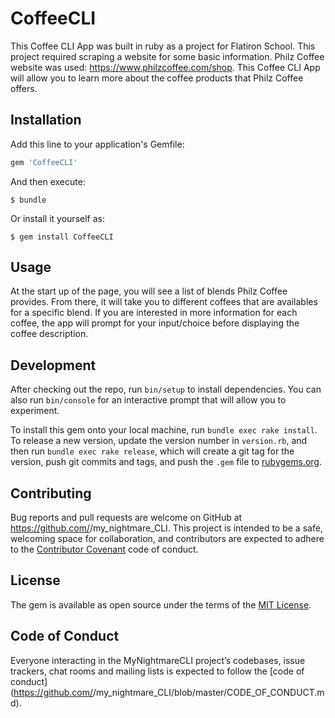 # CoffeeCLI

This Coffee CLI App was built in ruby as a project for Flatiron School. 
This project required scraping a website for some basic information. Philz Coffee website was used: https://www.philzcoffee.com/shop.
This Coffee CLI App will allow you to learn more about the coffee products that Philz Coffee offers. 

## Installation

Add this line to your application's Gemfile:

```ruby
gem 'CoffeeCLI'
```

And then execute:

    $ bundle

Or install it yourself as:

    $ gem install CoffeeCLI

## Usage

At the start up of the page, you will see a list of blends Philz Coffee provides. From there, it will take you to different coffees that are availables for a specific blend. If you are interested in more information for each coffee, the app will prompt for your input/choice before displaying the coffee description. 

## Development

After checking out the repo, run `bin/setup` to install dependencies. You can also run `bin/console` for an interactive prompt that will allow you to experiment.

To install this gem onto your local machine, run `bundle exec rake install`. To release a new version, update the version number in `version.rb`, and then run `bundle exec rake release`, which will create a git tag for the version, push git commits and tags, and push the `.gem` file to [rubygems.org](https://rubygems.org).

## Contributing

Bug reports and pull requests are welcome on GitHub at https://github.com/<github username>/my_nightmare_CLI. This project is intended to be a safe, welcoming space for collaboration, and contributors are expected to adhere to the [Contributor Covenant](http://contributor-covenant.org) code of conduct.

## License

The gem is available as open source under the terms of the [MIT License](https://opensource.org/licenses/MIT).

## Code of Conduct

Everyone interacting in the MyNightmareCLI project’s codebases, issue trackers, chat rooms and mailing lists is expected to follow the [code of conduct](https://github.com/<github username>/my_nightmare_CLI/blob/master/CODE_OF_CONDUCT.md).
